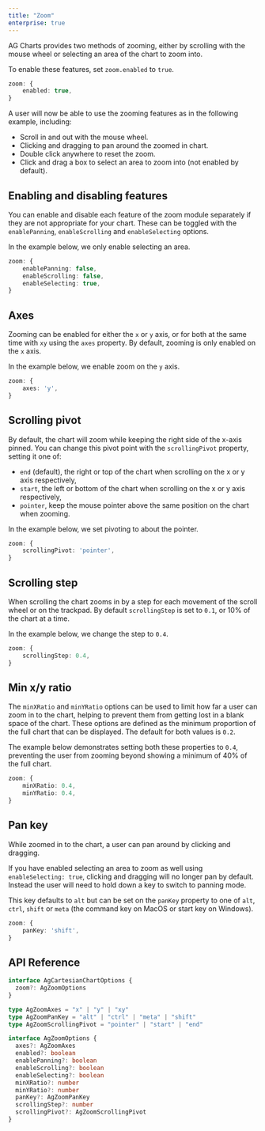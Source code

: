 ```yaml
---
title: "Zoom"
enterprise: true
---
```


AG Charts provides two methods of zooming, either by scrolling with the mouse wheel or selecting an area of the chart to zoom into.

To enable these features, set `zoom.enabled` to `true`.

```ts
zoom: {
    enabled: true,
}
```

A user will now be able to use the zooming features as in the following example, including:

- Scroll in and out with the mouse wheel.
- Clicking and dragging to pan around the zoomed in chart.
- Double click anywhere to reset the zoom.
- Click and drag a box to select an area to zoom into (not enabled by default).

<chart-example title='Zoom' name='zoom' type='generated'></chart-example>

## Enabling and disabling features

You can enable and disable each feature of the zoom module separately if they are not appropriate for your chart. These can be toggled with the `enablePanning`, `enableScrolling` and `enableSelecting` options.

In the example below, we only enable selecting an area.

```ts
zoom: {
    enablePanning: false,
    enableScrolling: false,
    enableSelecting: true,
}
```

<chart-example title='Zoom Enabling and Disabling Features' name='zoom-selecting' type='generated'></chart-example>

## Axes

Zooming can be enabled for either the `x` or `y` axis, or for both at the same time with `xy` using the `axes` property. By default, zooming is only enabled on the `x` axis.

In the example below, we enable zoom on the `y` axis.

```ts
zoom: {
    axes: 'y',
}
```

<chart-example title='Zoom Axes' name='zoom-axes' type='generated'></chart-example>

## Scrolling pivot

By default, the chart will zoom while keeping the right side of the x-axis pinned. You can change this pivot point with the `scrollingPivot` property, setting it one of:

- `end` (default), the right or top of the chart when scrolling on the x or y axis respectively,
- `start`, the left or bottom of the chart when scrolling on the x or y axis respectively,
- `pointer`, keep the mouse pointer above the same position on the chart when zooming.

In the example below, we set pivoting to about the pointer.

```ts
zoom: {
    scrollingPivot: 'pointer',
}
```

<chart-example title='Zoom Scrolling Pivot' name='zoom-scrolling-pivot' type='generated'></chart-example>

## Scrolling step

When scrolling the chart zooms in by a step for each movement of the scroll wheel or on the trackpad. By default `scrollingStep` is set to `0.1`, or 10% of the chart at a time.

In the example below, we change the step to `0.4`.

```ts
zoom: {
    scrollingStep: 0.4,
}
```

<chart-example title='Zoom Scrolling Step' name='zoom-scrolling-step' type='generated'></chart-example>

## Min x/y ratio

The `minXRatio` and `minYRatio` options can be used to limit how far a user can zoom in to the chart, helping to prevent them from getting lost in a blank space of the chart. These options are defined as the minimum proportion of the full chart that can be displayed. The default for both values is `0.2`.

The example below demonstrates setting both these properties to `0.4`, preventing the user from zooming beyond showing a minimum of 40% of the full chart.

```ts
zoom: {
    minXRatio: 0.4,
    minYRatio: 0.4,
}
```

<chart-example title='Zoom Min Ratio' name='zoom-min-ratio' type='generated'></chart-example>

## Pan key

While zoomed in to the chart, a user can pan around by clicking and dragging.

If you have enabled selecting an area to zoom as well using `enableSelecting: true`, clicking and dragging will no longer pan by default. Instead the user will need to hold down a key to switch to panning mode.

This key defaults to `alt` but can be set on the `panKey` property to one of `alt`, `ctrl`, `shift` or `meta` (the command key on MacOS or start key on Windows).

```ts
zoom: {
    panKey: 'shift',
}
```

<chart-example title='Zoom Pan Key' name='zoom-pan-key' type='generated'></chart-example>

## API Reference

<!-- TODO: replace with usual api reference component -->

```ts
interface AgCartesianChartOptions {
  zoom?: AgZoomOptions
}

type AgZoomAxes = "x" | "y" | "xy"
type AgZoomPanKey = "alt" | "ctrl" | "meta" | "shift"
type AgZoomScrollingPivot = "pointer" | "start" | "end"

interface AgZoomOptions {
  axes?: AgZoomAxes
  enabled?: boolean
  enablePanning?: boolean
  enableScrolling?: boolean
  enableSelecting?: boolean
  minXRatio?: number
  minYRatio?: number
  panKey?: AgZoomPanKey
  scrollingStep?: number
  scrollingPivot?: AgZoomScrollingPivot
}
```

<!-- <interface-documentation interfaceName='AgZoomOptions' config='{ "showSnippets": false, "lookupRoot": "charts-api" }'></interface-documentation> -->

